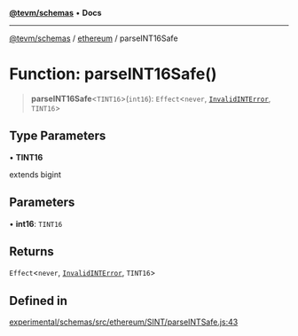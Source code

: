 [**@tevm/schemas**](../../README.md) • **Docs**

***

[@tevm/schemas](../../modules.md) / [ethereum](../README.md) / parseINT16Safe

# Function: parseINT16Safe()

> **parseINT16Safe**\<`TINT16`\>(`int16`): `Effect`\<`never`, [`InvalidINTError`](../classes/InvalidINTError.md), `TINT16`\>

## Type Parameters

• **TINT16**

extends bigint

## Parameters

• **int16**: `TINT16`

## Returns

`Effect`\<`never`, [`InvalidINTError`](../classes/InvalidINTError.md), `TINT16`\>

## Defined in

[experimental/schemas/src/ethereum/SINT/parseINTSafe.js:43](https://github.com/evmts/tevm-monorepo/blob/main/experimental/schemas/src/ethereum/SINT/parseINTSafe.js#L43)
